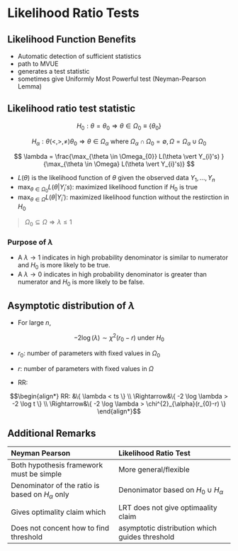 # Likelihood Ratio Tests

## Likelihood Function Benefits
* Automatic detection of sufficient statistics
* path to MVUE
* generates a test statistic
* sometimes give Uniformly Most Powerful test (Neyman-Pearson Lemma)

## Likelihood ratio test statistic

```math
H_{0}: \theta = \theta_{0} \Rightarrow \theta \in \Omega_{0} \equiv \{ \theta_{0}\}
```
```math
H_{\alpha}: \theta (<,>,\neq) \theta_{0} \Rightarrow \theta \in \Omega_{\alpha} \text{ where } \Omega_{\alpha} \cap \Omega_{0} = \emptyset, \Omega = \Omega_{\alpha} \cup \Omega_{0}
```

$$
\lambda = \frac{\max_{\theta \in \Omega_{0}} L(\theta \vert Y_{i}'s) }{\max_{\theta \in \Omega} L(\theta \vert Y_{i}'s)}
$$

* $L(\theta)$ is the likelihood function of $\theta$ given the observed data $Y_{1}, ..., Y_{n}$
* $\max_{\theta \in \Omega_{0}} L(\theta \vert Y_{i}'s)$: maximized likelihood function if $H_{0}$ is true
* $\max_{\theta \in \Omega} L(\theta \vert Y_{i}')$: maximized likelihood function without the restirction in $H_{0}$

> $\Omega_{0} \subseteq \Omega \Rightarrow \lambda \leq 1$ 
### Purpose of $\lambda$
* A $\lambda \rightarrow 1$ indicates in high probability denominator is similar to numerator and $H_{0}$ is more likely to be true.
* A $\lambda \rightarrow 0$ indicates in high probability denominator is greater than  numerator and $H_{0}$ is more likely to be false.


## Asymptotic distribution of $\lambda$

* For large $n$, 

$$-2\log(\lambda)\sim\chi^{2}(r_{0}-r)\text{ under }H_{0}$$

* $r_{0}$: number of parameters with fixed values in $\Omega_{0}$
* $r$: number of parameters with fixed values in $\Omega$

* RR:
```math
\begin{align*}
RR: &\{  \lambda < ts \} \\
\Rightarrow&\{ -2 \log \lambda > -2 \log t \} \\
\Rightarrow&\{ -2 \log \lambda > \chi^{2}_{\alpha}(r_{0}-r) \}
\end{align*}
```

## Additional Remarks
|Neyman Pearson | Likelihood Ratio Test |
|:---- | :----|
|Both hypothesis framework must be simple | More general/flexible |
| Denominator of the ratio is based on $H_{\alpha}$ only | Denonimator based on $H_{0} \cup H_{\alpha}$
| Gives optimality claim which |LRT does not give optimaality claim|
|Does not concent how to find threshold | asymptotic distribution which guides threshold|